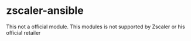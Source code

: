 # zscaler-ansible
This not a official module. This modules is not supported by Zscaler or his official retailer
